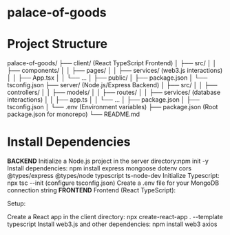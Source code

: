 # palace-of-goods #

# Project Structure #
palace-of-goods/
├── client/          (React TypeScript Frontend)
│   ├── src/
│   │   ├── components/
│   │   ├── pages/
│   │   ├── services/       (web3.js interactions)
│   │   ├── App.tsx
│   │   └── ...
│   ├── public/
│   ├── package.json
│   └── tsconfig.json
├── server/          (Node.js/Express Backend)
│   ├── src/
│   │   ├── controllers/
│   │   ├── models/
│   │   ├── routes/
│   │   ├── services/     (database interactions)
│   │   ├── app.ts
│   │   └── ...
│   ├── package.json
│   ├── tsconfig.json
│   └── .env           (Environment variables)
├── package.json      (Root package.json for monorepo)
└── README.md

# Install Dependencies #
**BACKEND**
Initialize a Node.js project in the server directory:npm init -y
Install dependencies: npm install express mongoose dotenv cors @types/express @types/node typescript ts-node-dev
Initialize Typescript: npx tsc --init (configure tsconfig.json)
Create a .env file for your MongoDB connection string
**FRONTEND**
Frontend (React TypeScript):

Setup:

Create a React app in the client directory: npx create-react-app . --template typescript
Install web3.js and other dependencies: npm install web3 axios

